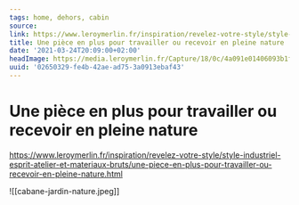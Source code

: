 ```yaml
---
tags: home, dehors, cabin
source:
link: https://www.leroymerlin.fr/inspiration/revelez-votre-style/style-industriel-esprit-atelier-et-materiaux-bruts/une-piece-en-plus-pour-travailler-ou-recevoir-en-pleine-nature.html
title: Une pièce en plus pour travailler ou recevoir en pleine nature
date: '2021-03-24T20:09:00+02:00'
headImage: https://media.leroymerlin.fr/Capture/18/0c/4a091e01406093b1f0ed948d26ab/cabane-jardin-nature.jpg
uuid: '02650329-fe4b-42ae-ad75-3a0913ebaf43'
---
```


# Une pièce en plus pour travailler ou recevoir en pleine nature
https://www.leroymerlin.fr/inspiration/revelez-votre-style/style-industriel-esprit-atelier-et-materiaux-bruts/une-piece-en-plus-pour-travailler-ou-recevoir-en-pleine-nature.html

![[cabane-jardin-nature.jpeg]]
